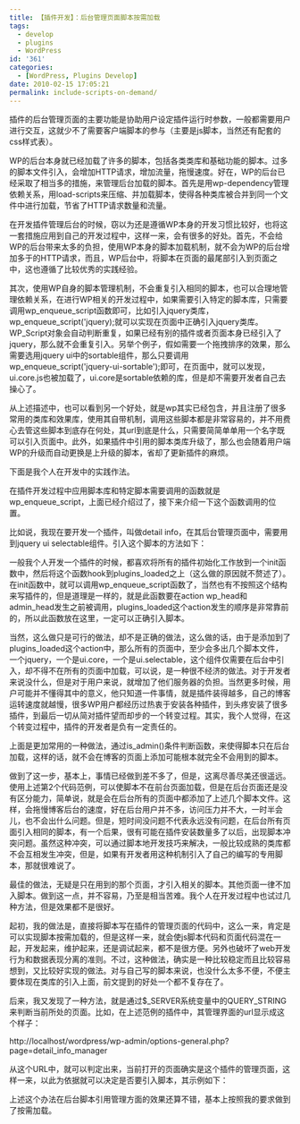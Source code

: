 ```yaml
---
title: 【插件开发】：后台管理页面脚本按需加载
tags:
  - develop
  - plugins
  - WordPress
id: '361'
categories:
  - [WordPress, Plugins Develop]
date: 2010-02-15 17:05:21
permalink: include-scripts-on-demand/
---
```


插件的后台管理页面的主要功能是协助用户设定插件运行时参数，一般都需要用户进行交互，这就少不了需要客户端脚本的参与（主要是js脚本，当然还有配套的css样式表）。

WP的后台本身就已经加载了许多的脚本，包括各类类库和基础功能的脚本。过多的脚本文件引入，会增加HTTP请求，增加流量，拖慢速度。好在，WP的后台已经采取了相当多的措施，来管理后台加载的脚本。首先是用wp-dependency管理依赖关系，用load-scripts来压缩、并加载脚本，使得各种类库被合并到同一个文件中进行加载，节省了HTTP请求数量和流量。
<!-- more -->
在开发插件管理后台的时候，窃以为还是遵循WP本身的开发习惯比较好，也将这一套措施应用到自己的开发过程中，这样一来，会有很多的好处。首先，不会给WP的后台带来太多的负担，使用WP本身的脚本加载机制，就不会为WP的后台增加多于的HTTP请求，而且，WP后台中，将脚本在页面的最尾部引入到页面之中，这也遵循了比较优秀的实践经验。

其次，使用WP自身的脚本管理机制，不会重复引入相同的脚本，也可以合理地管理依赖关系，在进行WP相关的开发过程中，如果需要引入特定的脚本库，只需要调用wp_enqueue_script函数即可，比如引入jquery类库，wp_enqueue_script('jquery);就可以实现在页面中正确引入jquery类库。WP_Script对象会自动判断重复，如果已经有别的插件或者页面本身已经引入了jquery，那么就不会重复引入。另举个例子，假如需要一个拖拽排序的效果，那么需要选用jquery ui中的sortable组件，那么只要调用wp_enqueue_script('jquery-ui-sortable');即可，在页面中，就可以发现，ui.core.js也被加载了，ui.core是sortable依赖的库，但是却不需要开发者自己去操心了。

从上述描述中，也可以看到另一个好处，就是wp其实已经包含，并且注册了很多常用的类库和效果库，使用其自带机制，调用这些脚本都是非常容易的，并不用费心去管这些脚本到底存在何处，其url到底是什么，只需要简简单单用一个名字既可以引入页面中。此外，如果插件中引用的脚本类库升级了，那么也会随着用户端WP的升级而自动更换是上升级的脚本，省却了更新插件的麻烦。

下面是我个人在开发中的实践作法。

在插件开发过程中应用脚本库和特定脚本需要调用的函数就是wp_enqueue_script，上面已经介绍过了，接下来介绍一下这个函数调用的位置。

比如说，我现在要开发一个插件，叫做detail info，在其后台管理页面中，需要用到jquery ui selectable组件。引入这个脚本的方法如下：

一般我个人开发一个插件的时候，都喜欢将所有的插件初始化工作放到一个init函数中，然后将这个函数hook到plugins_loaded之上（这么做的原因就不赘述了）。在init函数中，就可以调用wp_enqueue_script函数了，当然也有不按照这个结构来写插件的，但是道理是一样的，就是此函数要在action wp_head和admin_head发生之前被调用，plugins_loaded这个action发生的顺序是非常靠前的，所以此函数放在这里，一定可以正确引入脚本。

当然，这么做只是可行的做法，却不是正确的做法，这么做的话，由于是添加到了plugins_loaded这个action中，那么所有的页面中，至少会多出几个脚本文件，一个jquery，一个是ui.core，一个是ui.selectable，这个组件仅需要在后台中引入，却不得不在所有的页面中加载，可以说，是一种很不经济的做法。对于开发者来说没什么，但是对于用户来说，就增加了他们服务器的负担。当然更多时候，用户可能并不懂得其中的意义，他只知道一件事情，就是插件装得越多，自己的博客运转速度就越慢，很多WP用户都经历过热衷于安装各种插件，到头疼安装了很多插件，到最后一切从简对插件望而却步的一个转变过程。其实，我个人觉得，在这个转变过程中，插件的开发者是负有一定责任的。

上面是更加常用的一种做法，通过is_admin()条件判断函数，来使得脚本只在后台加载，这样的话，就不会在博客的页面上添加可能根本就完全不会用到的脚本。

做到了这一步，基本上，事情已经做到差不多了，但是，这离尽善尽美还很遥远。使用上述第2个代码范例，可以使脚本不在前台页面加载，但是在后台页面还是没有区分能力，简单说，就是会在后台所有的页面中都添加了上述几个脚本文件。这样，会拖慢博客后台的速度，好在后台用户并不多，访问压力并不大，一时半会儿，也不会出什么问题。但是，短时间没问题不代表永远没有问题，在后台所有页面引入相同的脚本，有一个后果，很有可能在插件安装数量多了以后，出现脚本冲突问题。虽然这种冲突，可以通过脚本地开发技巧来解决，一般比较成熟的类库都不会互相发生冲突，但是，如果有开发者用这种机制引入了自己的编写的专用脚本，那就很难说了。

最佳的做法，无疑是只在用到的那个页面，才引入相关的脚本。其他页面一律不加入脚本。做到这一点，并不容易，乃至是相当苦难。我个人在开发过程中也试过几种方法，但是效果都不是很好。

起初，我的做法是，直接将脚本写在插件的管理页面的代码中，这么一来，肯定是可以实现脚本按需加载的，但是这样一来，就会使js脚本代码和页面代码混在一起，开发起来，维护起来，还是调试起来，都不是很方便。另外也破坏了web开发行为和数据表现分离的准则。不过，这种做法，确实是一种比较稳定而且比较容易想到，又比较好实现的做法。对与自己写的脚本来说，也没什么太多不便，不便主要体现在类库的引入上面，前文提到的好处一个都不复存在了。

后来，我又发现了一种方法，就是通过$_SERVER系统变量中的QUERY_STRING来判断当前所处的页面。比如，在上述范例的插件中，其管理界面的url显示成这个样子：

http://localhost/wordpress/wp-admin/options-general.php?page=detail_info_manager

从这个URL中，就可以判定出来，当前打开的页面确实是这个插件的管理页面，这样一来，以此为依据就可以决定是否要引入脚本，其示例如下：

上述这个办法在后台脚本引用管理方面的效果还算不错，基本上按照我的要求做到了按需加载。